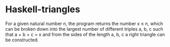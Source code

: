 # Haskell-triangles
For a given natural number n, the program returns the number x ≤ n, which can be broken down into the largest number of different triples a, b, c such that a + b + c = x and from the sides of the length a, b, c a right triangle can be constructed.

